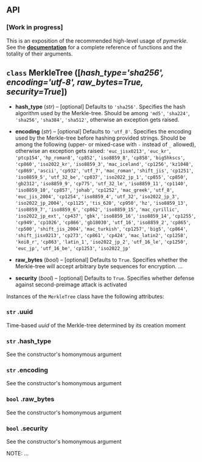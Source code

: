 ## API

### [Work in progress]

 This is an exposition of the recommended high-level usage of _pymerkle_.
 See the [**documentation**](http://pymerkle.readthedocs.org/) for a complete
 reference of functions and the totality of their arguments.

## `class` __MerkleTree ([*hash_type='sha256', encoding='utf-8', raw_bytes=True, security=True*])__

- **hash_type** (_str_) – [optional] Defaults to `'sha256'`. Specifies the hash
algorithm used by the Merkle-tree. Should be among `'md5'`, `'sha224'`, `'sha256'`,
`'sha384'`, `'sha512'`, otherwise an exception gets raised.

- **encoding** (_str_) – [optional] Defaults to `'utf_8'`. Specifies the encoding
used by the Merkle-tree before hashing provided strings. Should be among the
following (upper- or mixed-case with ``-`` instead of ``_`` allowed),
otherwise an exception gets raised:
`'euc_jisx0213'`, `'euc_kr'`, `'ptcp154'`, `'hp_roman8'`, `'cp852'`,
`'iso8859_8'`, `'cp858'`, `'big5hkscs'`, `'cp860'`, `'iso2022_kr'`, `'iso8859_3'`,
`'mac_iceland'`, `'cp1256'`, `'kz1048'`, `'cp869'`, `'ascii'`, `'cp932'`,
`'utf_7'`, `'mac_roman'`, `'shift_jis'`, `'cp1251'`, `'iso8859_5'`, `'utf_32_be'`,
`'cp037'`, `'iso2022_jp_1'`, `'cp855'`, `'cp850'`, `'gb2312'`, `'iso8859_9'`,
`'cp775'`, `'utf_32_le'`, `'iso8859_11'`, `'cp1140'`, `'iso8859_10'`, `'cp857'`,
`'johab'`, `'cp1252'`, `'mac_greek'`, `'utf_8'`, `'euc_jis_2004'`, `'cp1254'`,
`'iso8859_4'`, `'utf_32'`, `'iso2022_jp_3'`, `'iso2022_jp_2004'`, `'cp1125'`,
`'tis_620'`, `'cp950'`, `'hz'`, `'iso8859_13'`, `'iso8859_7'`, `'iso8859_6'`,
`'cp862'`, `'iso8859_15'`, `'mac_cyrillic'`, `'iso2022_jp_ext'`, `'cp437'`,
`'gbk'`, `'iso8859_16'`, `'iso8859_14'`, `'cp1255'`, `'cp949'`, `'cp1026'`,
`'cp866'`, `'gb18030'`, `'utf_16'`, `'iso8859_2'`, `'cp865'`, `'cp500'`,
`'shift_jis_2004'`, `'mac_turkish'`, `'cp1257'`, `'big5'`, `'cp864'`,
`'shift_jisx0213'`, `'cp273'`, `'cp861'`, `'cp424'`, `'mac_latin2'`,
`'cp1258'`, `'koi8_r'`, `'cp863'`, `'latin_1'`, `'iso2022_jp_2'`,
`'utf_16_le'`, `'cp1250'`, `'euc_jp'`, `'utf_16_be'`, `'cp1253'`,
`'iso2022_jp'`

- **raw_bytes** (_bool_) – [optional] Defaults to `True`. Specifies whether the
Merkle-tree will accept arbitrary byte sequences for encryption. ...

- **security** (_bool_) – [optional] Defaults to `True`. Specifies whether
defense against second-preimage attack is activated

Instances of the `MerkleTree` class have the following attributes:

### `str` __.uuid__

Time-based _uuid_ of the Merkle-tree determined by its creation moment

### `str` __.hash_type__

See the constructor's homonymous argument

### `str` __.encoding__

See the constructor's homonymous argument

### `bool` __.raw_bytes__

See the constructor's homonymous argument

### `bool` __.security__

See the constructor's homonymous argument

NOTE: ...

<!--

### `method` __.height ( )__

Calculates and returns the Merkle-tree’s current height

- **Returns**: the Merkle-tree's current height

- **Return type**: _int_

_Note:_ Since the tree is by construction binary balanced, its height coincides with the length of its leftmost branch

### `method` __.length ( )__

- **Returns**: the Merkle-tree’s current length (i.e., the number of its leaves)

- **Return type**: _int_

### `method` __.size ( )__

- **Returns**: the current number of the Merkle-tree’s nodes

- **Return type**: _int_


### `method` __.rootHash ( )__

Returns the current root-hash of the Merkle-tree (i.e., the digest stored by its current root)

- **Return type**: _bytes_

_Note:_ Returns `None` if the Merkle-tree is empty

### `method` __.encryptRecord (*record*)__

Updates the Merkle-tree by storing the hash of the inserted record in a newly-created leaf,
restructeres the tree appropriately and recalculates all necessary interior hashes.

- **record** (_str_ or _bytes_) – the record whose hash is to be stored into a new leaf

### `method` __.encryptFileContent (*file_path*)__

Encrypts the provided file as a single new leaf into the Merkle-tree. More accurately,
it updates the Merkle-tree with *one* newly created leaf storing the digest of the
provided file's content.

- **file_path** (_str_) – relative path of the file under encryption with respect to the
current working directory

_Note:_ Raises ``FileNotFoundError`` if the specified file does not exist

### `method` __.encryptFilePerLog (*file_path*)__

Encrypts per log the data of the provided file into the Merkle-tree. More accurately,
it successively updates the Merkle-tree with each line of the provided file in
respective order.

- **file_path** (_str_) – relative path of the file under encryption with respect to
the current working directory

_Note:_ Raises ``FileNotFoundError`` if the specified file does not exist

### `method` __.encryptObject (*object*)__

Encrypts the provided object as a single new leaf into the Merkle-tree. More accurately,
it updates the Merkle-tree with *one* newly created leaf storing the digest of the
provided object's stringified version.

- **object** (_dict_) – the JSON entity under encryption

### `method` __.encryptObjectFromFile (*file_path*)__

Encrypts the object within the provided ``.json`` file as a single new leaf into the Merkle-tree.
More accurately, the Merkle-tree will be updated with *one* newly created leaf storing the
digest of the stringified version of the object within the provided file.

- **object** (_str_) – relative path of a ``.json`` file with respect to the current working directory, containing *one* JSON entity.

_Note:_ Raises ``JSONDecodeError``, if the provided file is not as prescribed or
``FileNotFoundError``, if the specified file does not exist.

### `method` __.export (*file_path*)__

Exports the minimum required information into the specified file, so that the Merkle-tree can be
reloaded in its current state from that file. The final file will contain a JSON entity with keys
``header`` (containing the parameters ``hash_type``, ``encoding`` and ``security`` of the tree)
and ``hashes``, mapping to the digests currently stored by the tree's leaves in respective order.

- **file_path** (_str_) – relative path of the file to export to with respect to the current working directory

_Note:_ Reconstruction of the tree (cf. the ``.loadFromFile()`` static method) is uniquely determined
        by the sequence of ``hashes`` due to the specific design of the ``MerkleTree.update()`` method.
        See the _Tree structure_ section of [_README_](README.md) for some insight.

### `static method` __.loadFromFile (*file_path*)__

Loads a Merkle-tree from the provided file, the latter being the result of an export (cf. the ``.export()`` method).

- **file_path** (_str_) – relative path of the file to load from with respect to the current working directory

- **Returns**: the Merkle-tree laoded from the provided file

- **Return type**: _tree.MerkleTree_

_Notes:_ Raises ``KeyError`` if the provided file is not as prescribed, ``JSONDecodeError`` if the provided file could not be deserialized, and ``FileNotFoundError`` if the provided file does not exist

### `method` __.auditProof (*arg*)__

Response of the Merkle-tree to the request of providing an audit-proof based upon the given
argument

- **arg** (_str_ or _bytes_ or _bytearray_ or _int_) – the record (if type is *str* or *bytes* or
*bytearray*) or index of leaf (if type is *int*) where the proof calculation must be based upon
(provided from the "Client's Side").

- **Returns**: Audit proof appropriately formatted along with its validation parameters (so that
it can be passed in as the second argument to the ``validateProof()`` function)

- **Return type**: _proof.Proof_

_Note:_ Raises ``TypeError`` if the argument's type is not as prescribed

### `method` __.consistencyProof (*oldhash, sublength*)__

Response of the Merkle-tree to the request of providing a consistency-proof for the given parameters. Arguments for this method amount to a presumed previous state of the Merkle-tree (root-hash and length respectively, provided from the "Client's Side").

- **oldhash** (_bytes_ or _None_) – root-hash of a presumably valid previous state of the Merkle-tree

- **sublength** (_int_) – presumable length (number of leaves) for the afore-mentioned state of the Merkle-tree

- **Returns**: Consistency proof appropriately formatted along with its validation parameters (so
that it can be passed in as the second argument to the ``validateProof()`` function)

- **Return type**: _proof.Proof_

_Note:_ Raises ``TypeError`` if any of the arguments' type is not as prescribed

### `method` __.inclusionTest (*oldhash, sublength*)__

Verifies that the parameters provided correspond to a previous state of the Merkle-tree

- **oldhash** (_bytes_ or _None_) – root-hash of a presumably valid previous state of the Merkle-tree

- **sublength** (_int_) – presumable length (number of leaves) for the afore-mentioned previous state of the Merkle-tree

- **Returns**: `True` iff an appropriate path of negatively signed hashes, generated internally for the provided `sublength`, leads indeed to the provided `oldhash`

- **Return type**: _bool_

_Note:_ Raises ``TypeError`` if any of the arguments' type is not as prescribed

### `method` __.clear ( )__

Deletes all nodes of the Merkle-tree, so that its root-hash becomes `None`.

### `method` __.serialize ( )__

Returns a JSON entity with the Merkle-trees's current characteristics and hashes
currently stored by its leaves.

- **Return type**: _dict_

_Note:_ This method does *not* serialize the tree structure itself, but only the info
about the tree's fixed configs and current leaves, so that the tree can be
retrieved from that using the ``.update()`` method

### `method` __.JsonString ( )__

Returns a nicely stringified version of the Merkle-tree's JSON serialized form

- **Return type**: _str_

_Note:_ The output of this method is to be passed into the ``print()`` function

## `function` __validateProof (*target, proof*)__

Validates the inserted proof by comparing to the provided target hash, modifies the proof’s status as `True` or `False` accordingly and returns this result

- **target** (_str_) – the hash to be presumably attained at the end of the validation procedure (i.e., acclaimed current root-hash of the Merkle-tree having provided the proof)

- **proof** (_proof.Proof_) – the proof to be validated

- **Returns**: result of validation

- **Return type**: _bool_

## `function` __getValidationReceipt (*target, proof* [*, save_dir=None*] )__

Validates the inserted proof by comparing to target-hash, modifies the proof's status as `True` or `False` according to validation result and returns the corresponding `validations.Receipt` object. If a `save_dir` has been specified, then the generated receipt is automatically stored in that directory as a `.json` file, bearing as name the receipt's uuid.

- **target** (_bytes_) – the hash to be presumably attained at the end of the validation procedure (i.e., acclaimed current root-hash of the Merkle-tree having provided the proof)

- **proof** (_proof.Proof_) – the proof to be validated

- **save_dir** (_str_) – [optional] Relative path with respect to the current working directory of the
directory where to save the generated receipt. If specified, the generated receipt will
be saved within this directory as a ``.json`` file named with the receipt's uuid. Otherwise,
the generated receipt will *not* be automatically stored in any file.

- **Returns**: a receipt containing the result of validation (along with _time-stamp_ and _uuid_)

- **Return type**: _validations.Receipt_ -->
